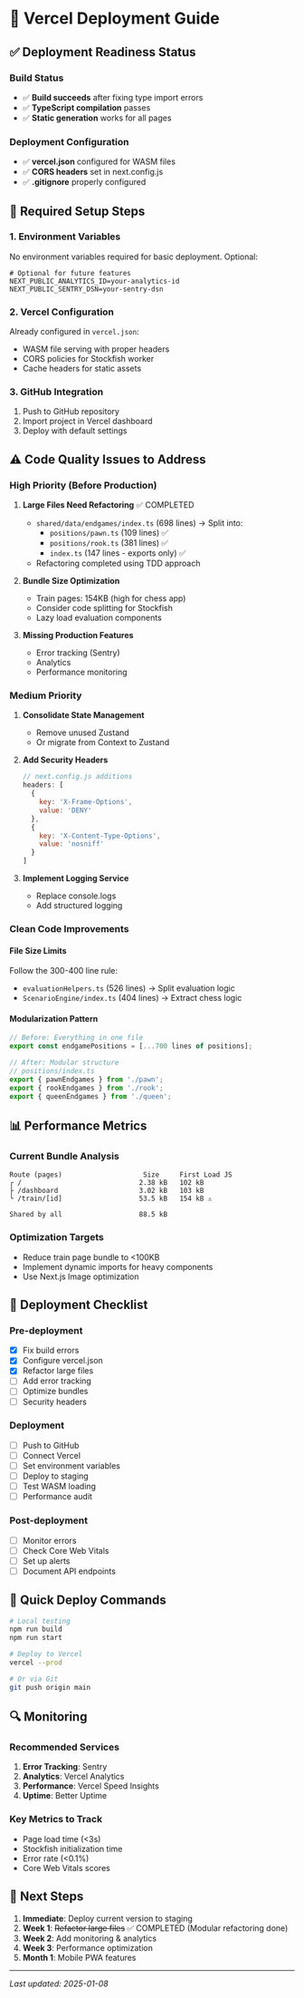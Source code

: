 # 🚀 Vercel Deployment Guide

## ✅ Deployment Readiness Status

### Build Status
- ✅ **Build succeeds** after fixing type import errors
- ✅ **TypeScript compilation** passes
- ✅ **Static generation** works for all pages

### Deployment Configuration
- ✅ **vercel.json** configured for WASM files
- ✅ **CORS headers** set in next.config.js
- ✅ **.gitignore** properly configured

## 🔧 Required Setup Steps

### 1. Environment Variables
No environment variables required for basic deployment. Optional:
```env
# Optional for future features
NEXT_PUBLIC_ANALYTICS_ID=your-analytics-id
NEXT_PUBLIC_SENTRY_DSN=your-sentry-dsn
```

### 2. Vercel Configuration
Already configured in `vercel.json`:
- WASM file serving with proper headers
- CORS policies for Stockfish worker
- Cache headers for static assets

### 3. GitHub Integration
1. Push to GitHub repository
2. Import project in Vercel dashboard
3. Deploy with default settings

## ⚠️ Code Quality Issues to Address

### High Priority (Before Production)
1. **Large Files Need Refactoring** ✅ COMPLETED
   - `shared/data/endgames/index.ts` (698 lines) → Split into:
     - `positions/pawn.ts` (109 lines) ✅
     - `positions/rook.ts` (381 lines) ✅
     - `index.ts` (147 lines - exports only) ✅
   - Refactoring completed using TDD approach

2. **Bundle Size Optimization**
   - Train pages: 154KB (high for chess app)
   - Consider code splitting for Stockfish
   - Lazy load evaluation components

3. **Missing Production Features**
   - Error tracking (Sentry)
   - Analytics
   - Performance monitoring

### Medium Priority
1. **Consolidate State Management**
   - Remove unused Zustand
   - Or migrate from Context to Zustand

2. **Add Security Headers**
   ```javascript
   // next.config.js additions
   headers: [
     {
       key: 'X-Frame-Options',
       value: 'DENY'
     },
     {
       key: 'X-Content-Type-Options', 
       value: 'nosniff'
     }
   ]
   ```

3. **Implement Logging Service**
   - Replace console.logs
   - Add structured logging

### Clean Code Improvements

#### File Size Limits
Follow the 300-400 line rule:
- `evaluationHelpers.ts` (526 lines) → Split evaluation logic
- `ScenarioEngine/index.ts` (404 lines) → Extract chess logic

#### Modularization Pattern
```typescript
// Before: Everything in one file
export const endgamePositions = [...700 lines of positions];

// After: Modular structure
// positions/index.ts
export { pawnEndgames } from './pawn';
export { rookEndgames } from './rook';
export { queenEndgames } from './queen';
```

## 📊 Performance Metrics

### Current Bundle Analysis
```
Route (pages)                    Size     First Load JS
┌ /                             2.38 kB   102 kB
├ /dashboard                    3.02 kB   103 kB  
└ /train/[id]                   53.5 kB   154 kB ⚠️
  
Shared by all                   88.5 kB
```

### Optimization Targets
- Reduce train page bundle to <100KB
- Implement dynamic imports for heavy components
- Use Next.js Image optimization

## 🚦 Deployment Checklist

### Pre-deployment
- [x] Fix build errors
- [x] Configure vercel.json
- [x] Refactor large files
- [ ] Add error tracking
- [ ] Optimize bundles
- [ ] Security headers

### Deployment
- [ ] Push to GitHub
- [ ] Connect Vercel
- [ ] Set environment variables
- [ ] Deploy to staging
- [ ] Test WASM loading
- [ ] Performance audit

### Post-deployment
- [ ] Monitor errors
- [ ] Check Core Web Vitals
- [ ] Set up alerts
- [ ] Document API endpoints

## 📝 Quick Deploy Commands

```bash
# Local testing
npm run build
npm run start

# Deploy to Vercel
vercel --prod

# Or via Git
git push origin main
```

## 🔍 Monitoring

### Recommended Services
1. **Error Tracking**: Sentry
2. **Analytics**: Vercel Analytics
3. **Performance**: Vercel Speed Insights
4. **Uptime**: Better Uptime

### Key Metrics to Track
- Page load time (<3s)
- Stockfish initialization time
- Error rate (<0.1%)
- Core Web Vitals scores

## 🎯 Next Steps

1. **Immediate**: Deploy current version to staging
2. **Week 1**: ~~Refactor large files~~ ✅ COMPLETED (Modular refactoring done)
3. **Week 2**: Add monitoring & analytics
4. **Week 3**: Performance optimization
5. **Month 1**: Mobile PWA features

---
*Last updated: 2025-01-08*